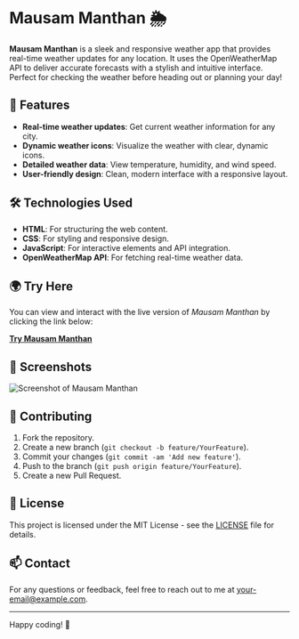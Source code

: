 # Mausam Manthan 🌦️

**Mausam Manthan** is a sleek and responsive weather app that provides real-time weather updates for any location. It uses the OpenWeatherMap API to deliver accurate forecasts with a stylish and intuitive interface. Perfect for checking the weather before heading out or planning your day!

## 📜 **Features**
- **Real-time weather updates**: Get current weather information for any city.
- **Dynamic weather icons**: Visualize the weather with clear, dynamic icons.
- **Detailed weather data**: View temperature, humidity, and wind speed.
- **User-friendly design**: Clean, modern interface with a responsive layout.

## 🛠 **Technologies Used**
- **HTML**: For structuring the web content.
- **CSS**: For styling and responsive design.
- **JavaScript**: For interactive elements and API integration.
- **OpenWeatherMap API**: For fetching real-time weather data.

## 🌍 **Try Here**
You can view and interact with the live version of *Mausam Manthan* by clicking the link below:

[**Try Mausam Manthan**](https://ayush-barasker.github.io/Mausam-Manthan/)

## 📸 **Screenshots**
![Screenshot of Mausam Manthan](path/to/screenshot.png)

## 🤝 **Contributing**
1. Fork the repository.
2. Create a new branch (`git checkout -b feature/YourFeature`).
3. Commit your changes (`git commit -am 'Add new feature'`).
4. Push to the branch (`git push origin feature/YourFeature`).
5. Create a new Pull Request.

## 📝 **License**
This project is licensed under the MIT License - see the [LICENSE](LICENSE) file for details.

## 📫 **Contact**
For any questions or feedback, feel free to reach out to me at [your-email@example.com](mailto:your-email@example.com).

---

Happy coding! 🚀
